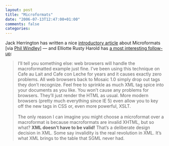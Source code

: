 ```yaml
---
layout: post
title: "Microformats"
date: "2006-07-13T12:47:00+01:00"
comments: false
categories: 
---
```


<p>Jack Herrington has written a nice <a href="http://www-128.ibm.com/developerworks/library/x-microformats/?ca=dgr-lnxw01Microformats">introductory article</a> about Microformats [via <a href="http://www.windley.com/archives/2006/07/introduction_to_microformats.shtml">Phil Windley</a>] &#8212; and Elliotte Rusty Harold has <a href="http://cafe.elharo.com/xml/must-ignore-vs-microformats/">a most interesting follow-up</a>:</p>

<blockquote>
<p>I&#8217;ll tell you something else: web browsers will handle the macroformatted example just fine. I&#8217;ve been using this technique on Cafe au Lait and Cafe con Leche for years and it causes exactly zero problems. All web browsers back to Mosaic 1.0 simply drop out tags they don&#8217;t recognize. Feel free to sprinkle as much XML tag spice into your documents as you like. You won&#8217;t cause any problems for browsers. They&#8217;ll just render the HTML as usual. More modern browsers (pretty much everything since IE 5) even allow you to key off the new tags in CSS or, even more powerful, XSLT. <br /> <br /> The only reason I can imagine you might choose a microformat over a macroformat is because macroformats are invalid XHTML, but so what? <b>XML doesn&#8217;t have to be valid!</b> That&#8217;s a deliberate design decision in XML. Some say invalidity is the real revolution in XML. It&#8217;s what XML brings to the table that SGML never had.</p>
</blockquote>


